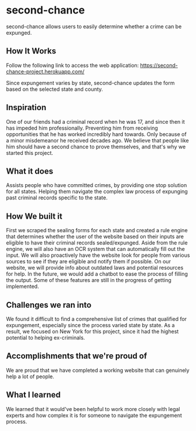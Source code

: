 # second-chance

second-chance allows users to easily determine whether a crime can be expunged.

## How It Works

Follow the following link to access the web application: https://second-chance-project.herokuapp.com/

Since expungement varies by state, second-chance updates the form based on the selected state and county.

## Inspiration
One of our friends had a criminal record when he was 17, and since then it has impeded him professionally. Preventing him from receiving opportunities that he has worked incredibly hard towards. Only because of a minor misdemeanor he received decades ago. We believe that people like him should have a second chance to prove themselves, and that's why we started this project.

## What it does
Assists people who have committed crimes, by providing one stop solution for all states. Helping them navigate the complex law process of expunging past criminal records specific to the state.

## How We built it
First we scraped the sealing forms for each state and created a rule engine that determines whether the user of the website based on their inputs are eligible to have their criminal records sealed/expunged. Aside from the rule engine, we will also have an OCR system that can automatically fill out the input. We will also proactively have the website look for people from various sources to see if they are eligible and notify them if possible. On our website, we will provide info about outdated laws and potential resources for help. In the future, we would add a chatbot to ease the process of filling the output. Some of these features are still in the progress of getting implemented.

## Challenges we ran into
We found it difficult to find a comprehensive list of crimes that qualified for expungement, especially since the process varied state by state. As a result, we focused on New York for this project, since it had the highest potential to helping ex-criminals.

## Accomplishments that we're proud of
We are proud that we have completed a working website that can genuinely help a lot of people.

## What I learned
We learned that it would've been helpful to work more closely with legal experts and how complex it is for someone to navigate the expungement process.


